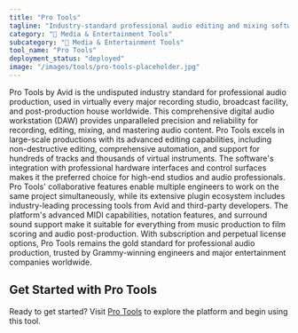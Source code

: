 ```yaml
---
title: "Pro Tools"
tagline: "Industry-standard professional audio editing and mixing software"
category: "🎵 Media & Entertainment Tools"
subcategory: "🎵 Media & Entertainment Tools"
tool_name: "Pro Tools"
deployment_status: "deployed"
image: "/images/tools/pro-tools-placeholder.jpg"
---
```

Pro Tools by Avid is the undisputed industry standard for professional audio production, used in virtually every major recording studio, broadcast facility, and post-production house worldwide. This comprehensive digital audio workstation (DAW) provides unparalleled precision and reliability for recording, editing, mixing, and mastering audio content. Pro Tools excels in large-scale productions with its advanced editing capabilities, including non-destructive editing, comprehensive automation, and support for hundreds of tracks and thousands of virtual instruments. The software's integration with professional hardware interfaces and control surfaces makes it the preferred choice for high-end studios and audio professionals. Pro Tools' collaborative features enable multiple engineers to work on the same project simultaneously, while its extensive plugin ecosystem includes industry-leading processing tools from Avid and third-party developers. The platform's advanced MIDI capabilities, notation features, and surround sound support make it suitable for everything from music production to film scoring and audio post-production. With subscription and perpetual license options, Pro Tools remains the gold standard for professional audio production, trusted by Grammy-winning engineers and major entertainment companies worldwide.

## Get Started with Pro Tools

Ready to get started? Visit [Pro Tools](https://www.avid.com/pro-tools) to explore the platform and begin using this tool.
